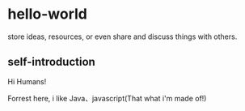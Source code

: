 # hello-world
store ideas, resources, or even share and discuss things with others.

## self-introduction
Hi Humans!
  
Forrest here, i like Java、javascript(That what i'm made of!)
